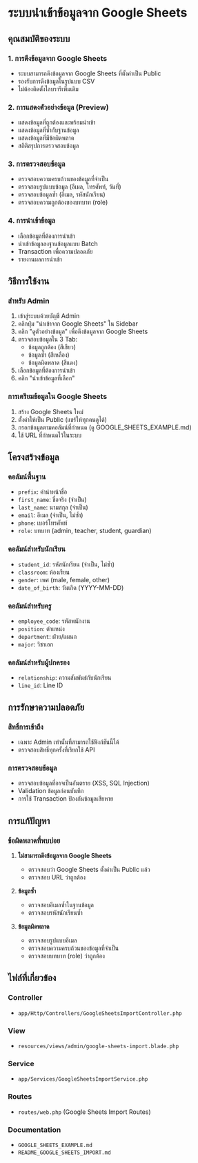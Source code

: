 # ระบบนำเข้าข้อมูลจาก Google Sheets

## คุณสมบัติของระบบ

### 1. การดึงข้อมูลจาก Google Sheets
- ระบบสามารถดึงข้อมูลจาก Google Sheets ที่ตั้งค่าเป็น Public
- รองรับการดึงข้อมูลในรูปแบบ CSV
- ไม่ต้องติดตั้งไลบรารีเพิ่มเติม

### 2. การแสดงตัวอย่างข้อมูล (Preview)
- แสดงข้อมูลที่ถูกต้องและพร้อมนำเข้า
- แสดงข้อมูลที่ซ้ำกับฐานข้อมูล
- แสดงข้อมูลที่มีข้อผิดพลาด
- สถิติสรุปการตรวจสอบข้อมูล

### 3. การตรวจสอบข้อมูล
- ตรวจสอบความครบถ้วนของข้อมูลที่จำเป็น
- ตรวจสอบรูปแบบข้อมูล (อีเมล, โทรศัพท์, วันที่)
- ตรวจสอบข้อมูลซ้ำ (อีเมล, รหัสนักเรียน)
- ตรวจสอบความถูกต้องของบทบาท (role)

### 4. การนำเข้าข้อมูล
- เลือกข้อมูลที่ต้องการนำเข้า
- นำเข้าข้อมูลลงฐานข้อมูลแบบ Batch
- Transaction เพื่อความปลอดภัย
- รายงานผลการนำเข้า

## วิธีการใช้งาน

### สำหรับ Admin
1. เข้าสู่ระบบด้วยบัญชี Admin
2. คลิกปุ่ม "นำเข้าจาก Google Sheets" ใน Sidebar
3. คลิก "ดูตัวอย่างข้อมูล" เพื่อดึงข้อมูลจาก Google Sheets
4. ตรวจสอบข้อมูลใน 3 Tab:
   - ข้อมูลถูกต้อง (สีเขียว)
   - ข้อมูลซ้ำ (สีเหลือง)
   - ข้อมูลผิดพลาด (สีแดง)
5. เลือกข้อมูลที่ต้องการนำเข้า
6. คลิก "นำเข้าข้อมูลที่เลือก"

### การเตรียมข้อมูลใน Google Sheets
1. สร้าง Google Sheets ใหม่
2. ตั้งค่าให้เป็น Public (แชร์ให้ทุกคนดูได้)
3. กรอกข้อมูลตามคอลัมน์ที่กำหนด (ดู GOOGLE_SHEETS_EXAMPLE.md)
4. ใช้ URL ที่กำหนดไว้ในระบบ

## โครงสร้างข้อมูล

### คอลัมน์พื้นฐาน
- `prefix`: คำนำหน้าชื่อ
- `first_name`: ชื่อจริง (จำเป็น)
- `last_name`: นามสกุล (จำเป็น)
- `email`: อีเมล (จำเป็น, ไม่ซ้ำ)
- `phone`: เบอร์โทรศัพท์
- `role`: บทบาท (admin, teacher, student, guardian)

### คอลัมน์สำหรับนักเรียน
- `student_id`: รหัสนักเรียน (จำเป็น, ไม่ซ้ำ)
- `classroom`: ห้องเรียน
- `gender`: เพศ (male, female, other)
- `date_of_birth`: วันเกิด (YYYY-MM-DD)

### คอลัมน์สำหรับครู
- `employee_code`: รหัสพนักงาน
- `position`: ตำแหน่ง
- `department`: ฝ่าย/แผนก
- `major`: วิชาเอก

### คอลัมน์สำหรับผู้ปกครอง
- `relationship`: ความสัมพันธ์กับนักเรียน
- `line_id`: Line ID

## การรักษาความปลอดภัย

### สิทธิ์การเข้าถึง
- เฉพาะ Admin เท่านั้นที่สามารถใช้ฟังก์ชันนี้ได้
- ตรวจสอบสิทธิ์ทุกครั้งที่เรียกใช้ API

### การตรวจสอบข้อมูล
- ตรวจสอบข้อมูลที่อาจเป็นอันตราย (XSS, SQL Injection)
- Validation ข้อมูลก่อนบันทึก
- การใช้ Transaction ป้องกันข้อมูลเสียหาย

## การแก้ปัญหา

### ข้อผิดพลาดที่พบบ่อย
1. **ไม่สามารถดึงข้อมูลจาก Google Sheets**
   - ตรวจสอบว่า Google Sheets ตั้งค่าเป็น Public แล้ว
   - ตรวจสอบ URL ว่าถูกต้อง

2. **ข้อมูลซ้ำ**
   - ตรวจสอบอีเมลซ้ำในฐานข้อมูล
   - ตรวจสอบรหัสนักเรียนซ้ำ

3. **ข้อมูลผิดพลาด**
   - ตรวจสอบรูปแบบอีเมล
   - ตรวจสอบความครบถ้วนของข้อมูลที่จำเป็น
   - ตรวจสอบบทบาท (role) ว่าถูกต้อง

## ไฟล์ที่เกี่ยวข้อง

### Controller
- `app/Http/Controllers/GoogleSheetsImportController.php`

### View
- `resources/views/admin/google-sheets-import.blade.php`

### Service
- `app/Services/GoogleSheetsImportService.php`

### Routes
- `routes/web.php` (Google Sheets Import Routes)

### Documentation
- `GOOGLE_SHEETS_EXAMPLE.md`
- `README_GOOGLE_SHEETS_IMPORT.md`
